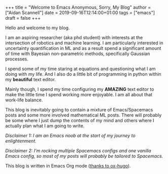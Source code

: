 +++
title = "Welcome to Emacs Anonymous, Sorry, My Blog"
author = ["Aidan Scannell"]
date = 2019-09-16T12:14:00+01:00
tags = ["emacs"]
draft = false
+++

Hello and welcome to my blog.

I am an aspiring researcher (aka phd student) with interests at the intersection of robotics and machine learning.
I am particularly interested in uncertainty quantification in ML and as a result spend a significant amount of time with Bayesian non-parametric methods, specifically Gaussian processes.

I spend some of my time staring at equations and questioning what I am doing with my life.
And I also do a little bit of programming in python within my **beautiful** text editor.

Mainly though, I spend my time configuring my **AMAZING** text editor to make the little time I spend working more enjoyable.
I am all about that work-life balance.

This blog is inevitably going to contain a mixture of Emacs/Spacemacs posts and some more involved mathematical ML posts.
There will probably be some where I just dump the contents of my mind and others where I actually plan what I am going to write.

_Disclaimer 1: I am an Emacs noob at the start of my journey to enlightenment._

_Disclaimer 2: I'm rocking multiple Spacemacs configs and one vanilla Emacs config, so most of my posts will probably be tailored to Spacemacs._

This blog is written in Emacs Org mode ([thanks to ox-hugo](https://ox-hugo.scripter.co/)).
